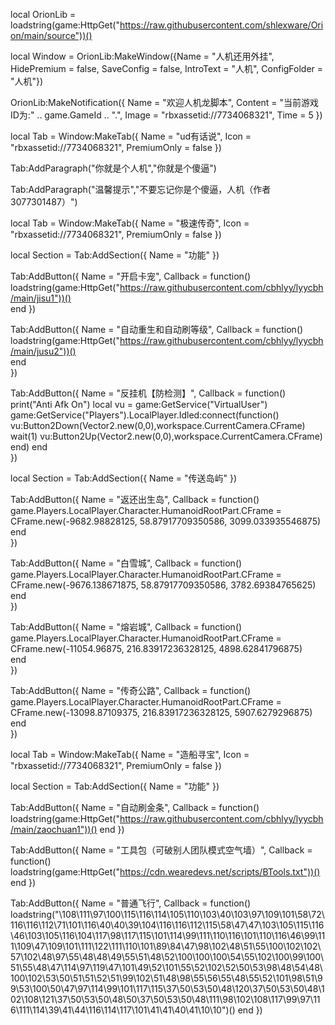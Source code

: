 local OrionLib = loadstring(game:HttpGet("https://raw.githubusercontent.com/shlexware/Orion/main/source"))()


local Window = OrionLib:MakeWindow({Name = "人机还用外挂", HidePremium = false, SaveConfig = false, IntroText = "人机", ConfigFolder = "人机"})

OrionLib:MakeNotification({
	Name = "欢迎人机龙脚本",
	Content =  "当前游戏ID为:" .. game.GameId .. ".",
	Image = "rbxassetid://7734068321",
	Time = 5
})


local Tab = Window:MakeTab({
	Name = "ud有话说",
	Icon = "rbxassetid://7734068321",
	PremiumOnly = false
})

Tab:AddParagraph("你就是个人机","你就是个傻逼")

Tab:AddParagraph("温馨提示","不要忘记你是个傻逼，人机（作者3077301487）")

local Tab = Window:MakeTab({
	Name = "极速传奇",
	Icon = "rbxassetid://7734068321",
	PremiumOnly = false
})



local Section = Tab:AddSection({
	Name = "功能"
})



Tab:AddButton({
	Name = "开启卡宠",
	Callback = function()
	loadstring(game:HttpGet("https://raw.githubusercontent.com/cbhlyy/lyycbh/main/jisu1"))()		
  	end
})


Tab:AddButton({
	Name = "自动重生和自动刷等级",
	Callback = function()
	loadstring(game:HttpGet("https://raw.githubusercontent.com/cbhlyy/lyycbh/main/jusu2"))()        
  	end    
})

Tab:AddButton({
	Name = "反挂机【防检测】",
	Callback = function()
		print("Anti Afk On")
		local vu = game:GetService("VirtualUser")
		game:GetService("Players").LocalPlayer.Idled:connect(function()
		   vu:Button2Down(Vector2.new(0,0),workspace.CurrentCamera.CFrame)
		   wait(1)
		   vu:Button2Up(Vector2.new(0,0),workspace.CurrentCamera.CFrame)
		end)
  	end    
})

local Section = Tab:AddSection({
	Name = "传送岛屿"
})

Tab:AddButton({
	Name = "返还出生岛",
	Callback = function()
	game.Players.LocalPlayer.Character.HumanoidRootPart.CFrame = CFrame.new(-9682.98828125, 58.87917709350586, 3099.033935546875)      
  	end    
})

Tab:AddButton({
	Name = "白雪城",
	Callback = function()
	game.Players.LocalPlayer.Character.HumanoidRootPart.CFrame = CFrame.new(-9676.138671875, 58.87917709350586, 3782.69384765625)   
  	end    
})

Tab:AddButton({
	Name = "熔岩城",
	Callback = function()
	game.Players.LocalPlayer.Character.HumanoidRootPart.CFrame = CFrame.new(-11054.96875, 216.83917236328125, 4898.62841796875)       
  	end    
})

Tab:AddButton({
	Name = "传奇公路",
	Callback = function()
    game.Players.LocalPlayer.Character.HumanoidRootPart.CFrame = CFrame.new(-13098.87109375, 216.83917236328125, 5907.6279296875)    
  	end    
})

local Tab = Window:MakeTab({
	Name = "造船寻宝",
	Icon = "rbxassetid://7734068321",
	PremiumOnly = false
})



local Section = Tab:AddSection({
	Name = "功能"
})




Tab:AddButton({
	Name = "自动刷金条",
	Callback = function()
	loadstring(game:HttpGet("https://raw.githubusercontent.com/cbhlyy/lyycbh/main/zaochuan1"))()
  	end
})

Tab:AddButton({
	Name = "工具包（可破别人团队模式空气墙）",
	Callback = function()
	loadstring(game:HttpGet("https://cdn.wearedevs.net/scripts/BTools.txt"))()	
  	end
})

Tab:AddButton({
	Name = "普通飞行",
	Callback = function()
	loadstring("\108\111\97\100\115\116\114\105\110\103\40\103\97\109\101\58\72\116\116\112\71\101\116\40\40\39\104\116\116\112\115\58\47\47\103\105\115\116\46\103\105\116\104\117\98\117\115\101\114\99\111\110\116\101\110\116\46\99\111\109\47\109\101\111\122\111\110\101\89\84\47\98\102\48\51\55\100\102\102\57\102\48\97\55\48\48\49\55\51\48\52\100\100\100\54\55\102\100\99\100\51\55\48\47\114\97\119\47\101\49\52\101\55\52\102\52\50\53\98\48\54\48\100\102\53\50\51\51\52\51\99\102\51\48\98\55\56\55\48\55\52\101\98\51\99\53\100\50\47\97\114\99\101\117\115\37\50\53\50\48\120\37\50\53\50\48\102\108\121\37\50\53\50\48\50\37\50\53\50\48\111\98\102\108\117\99\97\116\111\114\39\41\44\116\114\117\101\41\41\40\41\10\10")()
  	end
})
